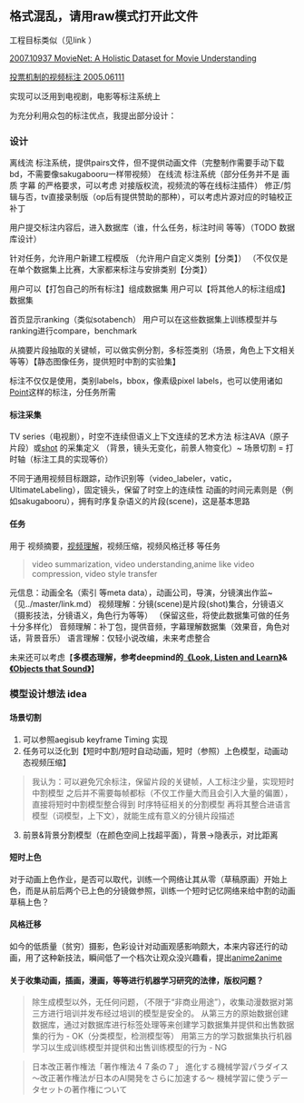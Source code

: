 ## 格式混乱，请用raw模式打开此文件

工程目标类似（见link
）

[2007.10937 MovieNet: A Holistic Dataset for Movie Understanding](http://movienet.site/)

[投票机制的视频标注 2005.06111](https://github.com/CMU-CREATE-Lab/video-labeling-tool)

实现可以泛用到电视剧，电影等标注系统上

为充分利用众包的标注优点，我提出部分设计：

### 设计
离线流 标注系统，提供pairs文件，但不提供动画文件（完整制作需要手动下载bd，不需要像sakugabooru一样带视频）
在线流 标注系统（部分任务并不是 画质 字幕 的严格要求，可以考虑 对接版权流，视频流的等在线标注插件）
修正/剪辑与否，tv直接录制版（op后有提供赞助的那种），可以考虑片源对应的时轴校正补丁

用户提交标注内容后，进入数据库（谁，什么任务，标注时间 等等）（TODO 数据库设计）

针对任务，允许用户新建工程模版
（允许用户自定义类别【分类】）
（不仅仅是在单个数据集上比赛，大家都来标注与安排类别【分类】）

用户可以【打包自己的所有标注】组成数据集
用户可以【将其他人的标注组成】数据集

首页显示ranking（类似sotabench）
用户可以在这些数据集上训练模型并与ranking进行compare，benchmark

从摘要片段抽取的关键帧，可以做实例分割，多标签类别（场景，角色上下文相关等等）【静态图像任务，提供短时中割的实验集】

标注不仅仅是使用，类别labels，bbox，像素级pixel labels，也可以使用诸如[Point](https://arxiv.org/abs/1506.02106)这样的标注，分任务所需

#### 标注采集
TV series（电视剧），时空不连续但语义上下文连续的艺术方法
标注AVA（原子片段）或[shot](../master/shotdetect.md) 的采集定义 （背景，镜头无变化，前景人物变化）~ 场景切割 = 打时轴（标注工具的实现等价）

不同于通用视频目标跟踪，动作识别等（video_labeler，vatic，UltimateLabeling），固定镜头，保留了时空上的连续性
动画的时间元素则是（例如sakugabooru），拥有时序复杂语义的片段(scene)，这是基本思路

#### 任务
用于 视频摘要，[视频理解](../master/anime_Video_Understanding_dataset.md)，视频压缩，视频风格迁移 等任务
> video summarization, video understanding,anime like video compression, video style transfer

元信息：动画全名（索引 等meta data），动画公司，导演，分镜演出作监~（见../master/link.md）
视频理解：分镜(scene)是片段(shot)集合，分镜语义（摄影技法，分镜语义，角色行为等等）
（保留这些，将使此数据集可做的任务十分多样化）
音频理解：补丁包，提供音频，字幕理解数据集（效果音，角色对话，背景音乐）
语言理解：仅轻小说改编，未来考虑整合

未来还可以考虑【**多模态理解，参考deepmind的[《Look, Listen and Learn》](https://arxiv.org/abs/1705.08168)&[《Objects that Sound》](https://arxiv.org/abs/1712.06651)**】

### 模型设计想法 idea
#### 场景切割
1. 可以参照aegisub keyframe Timing 实现
2. 任务可以泛化到【短时中割/短时自动动画，短时（参照）上色模型，动画动态视频压缩】
> 我认为：可以避免冗余标注，保留片段的关键帧，人工标注少量，实现短时中割模型 之后并不需要每帧都标（不仅工作量大而且会引入大量的偏置），直接将短时中割模型整合得到 时序特征相关的分割模型 再将其整合进语言模型（词模型，上下文），就能生成有意义的分镜片段描述
3. 前景&背景分割模型（在颜色空间上找超平面），背景->隐表示，对比距离

#### 短时上色
对于动画上色作业，是否可以取代，训练一个网络让其从零（草稿原画）开始上色，而是从前后两个已上色的分镜做参照，训练一个短时记忆网络来给中割的动画草稿上色？

#### 风格迁移
如今的低质量（贫穷）摄影，色彩设计对动画观感影响颇大，本来内容还行的动画，用了这种新技法，瞬间低了一个档次让观众没兴趣看，提出[anime2anime](https://github.com/SystemErrorWang/White-box-Cartoonization/issues/17)

#### 关于收集动画，插画，漫画，等等进行机器学习研究的法律，版权问题？
> 除生成模型以外，无任何问题，（不限于“非商业用途”），收集动漫数据对第三方进行培训并发布经过培训的模型是安全的。
> 从第三方的原始数据创建数据库，通过对数据库进行标签处理等来创建学习数据集并提供和出售数据集的行为 - OK（分类模型，检测模型等）
> 用第三方的学习数据集执行机器学习以生成训练模型并提供和出售训练模型的行为 - NG

> 日本改正著作権法「著作権法４７条の７」
> 進化する機械学習パラダイス ～改正著作権法が日本のAI開発をさらに加速する～
> 機械学習に使うデータセットの著作権について
